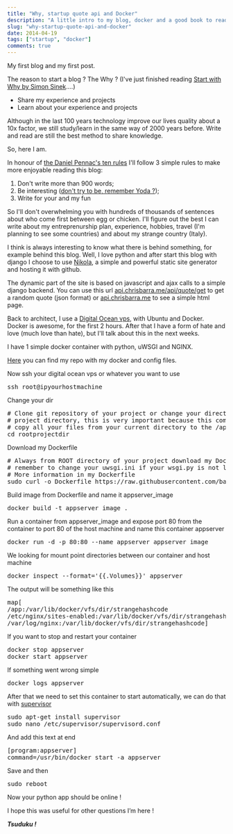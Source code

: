 ```yaml
---
title: "Why, startup quote api and Docker"
description: "A little intro to my blog, docker and a good book to read"
slug: "why-startup-quote-api-and-docker"
date: 2014-04-19
tags: ["startup", "docker"]
comments: true
---
```


My first blog and my first post.

The reason to start a blog ? The Why ? (I've just finished reading [Start with Why by Simon Sinek](http://amzn.to/1j6vlHN "Start with Why by Simon Sinek")....)

- Share my experience and projects
- Learn about your experience and projects

Although in the last 100 years technology improve our lives quality about a 10x factor, we still study/learn in the same way of 2000 years before.
Write and read are still the best method to share knowledge.

So, here I am.

<!-- TEASER_END -->

In honour of [the Daniel Pennac's ten rules](http://www.oup.it/files/Documenti/ReadOn/RightsoftheReaderbyPennac.pdf "The rights of the Reader") I'll follow 3 simple rules to make more enjoyable reading this blog:

1. Don't write more than 900 words;
2. Be interesting ([don't try to be, remember Yoda ?](https://www.youtube.com/watch?v=BQ4yd2W50No));
3. Write for your and my fun

So I'll don't overwhelming you with hundreds of thousands of sentences about who come first between egg or chicken.
I'll figure out the best I can write about my entreprenurship plan, experience, hobbies, travel (I'm planning to see some countries) and about my strange country (Italy).

I think is always interesting to know what there is behind something, for example behind this blog.
Well, I love python and after start this blog with django I choose to use [Nikola](http://getnikola.com/ "Nikola Static Site Generator"), a simple and powerful static site generator and hosting it with github.

The dynamic part of the site is based on javascript and ajax calls to a simple django backend.
You can use this url [api.chrisbarra.me/api/quote/get](http://api.chrisbarra.me/api/quote/get "api.chrisbarra.me json") to get a random quote (json format) or [api.chrisbarra.me](http://api.chrisbarra.me "api.chrisbarra.me html") to see a simple html page.

Back to architect, I use a [Digital Ocean vps](https://www.digitalocean.com/?refcode=16e2312f412e "Digital Ocean"), with Ubuntu and Docker.
Docker is awesome, for the first 2 hours. After that I have a form of hate and love (much love than hate), but I'll talk about this in the next weeks.

I have 1 simple docker container with python, uWSGI and NGINX.

[Here](https://github.com/barrachri/dockerfiles "barrachri Repo") you can find my repo with my docker and config files.

Now ssh your digital ocean vps or whatever you want to use

<pre>ssh root@ipyourhostmachine</pre>

Change your dir

<pre>
&#35; Clone git repository of your project or change your directory with your ROOT
&#35; project directory, this is very important because this command "ADD ./ /app"
&#35; copy all your files from your current directory to the /app container's dir
cd rootprojectdir
</pre>

Download my Dockerfile

<pre>
&#35; Always from ROOT directory of your project download my Dockerfile
&#35; remember to change your uwsgi.ini if your wsgi.py is not located in api/wsgi.py dir
&#35; More information in my Dockerfile
sudo curl -o Dockerfile https://raw.githubusercontent.com/barrachri/dockerfiles/master/dockerfile/Dockerfile_app
</pre>

Build image from Dockerfile and name it appserver_image

<pre>docker build -t appserver_image .</pre>

Run a container from appserver_image and expose port 80 from the container to port 80 of the host machine and name this container appserver

<pre>docker run -d -p 80:80 --name appserver appserver_image</pre>

We looking for mount point directories between our container and host machine

<pre>docker inspect --format='{{.Volumes}}' appserver</pre>

The output will be something like this

<pre>
map[
/app:/var/lib/docker/vfs/dir/strangehashcode
/etc/nginx/sites-enabled:/var/lib/docker/vfs/dir/strangehashcode
/var/log/nginx:/var/lib/docker/vfs/dir/strangehashcode]
</pre>

If you want to stop and restart your container

<pre>
docker stop appserver
docker start appserver
</pre>

If something went wrong simple

<pre>
docker logs appserver
</pre>

After that we need to set this container to start automatically, we can do that with [supervisor](http://supervisord.org/ "Supervisord")

<pre>
sudo apt-get install supervisor
sudo nano /etc/supervisor/supervisord.conf
</pre>

And add this text at end

<pre>
[program:appserver]
command=/usr/bin/docker start -a appserver
</pre>

Save and then

<pre>sudo reboot</pre>

Now your python app should be online !

I hope this was useful for other questions I’m here !

**_Tsuduku !_**
